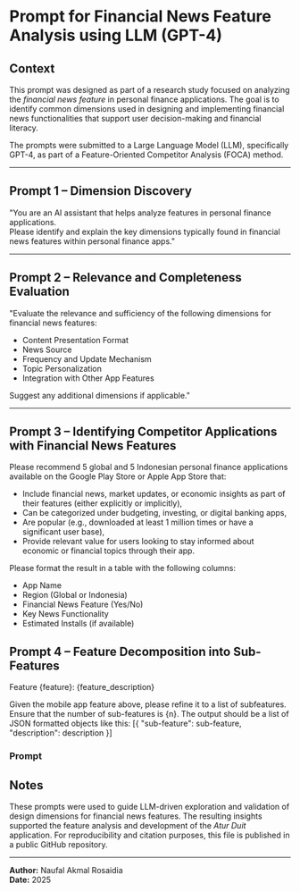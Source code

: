 # Prompt for Financial News Feature Analysis using LLM (GPT-4)

## Context
This prompt was designed as part of a research study focused on analyzing the *financial news feature* in personal finance applications. The goal is to identify common dimensions used in designing and implementing financial news functionalities that support user decision-making and financial literacy.

The prompts were submitted to a Large Language Model (LLM), specifically GPT-4, as part of a Feature-Oriented Competitor Analysis (FOCA) method.

---

## Prompt 1 – Dimension Discovery

"You are an AI assistant that helps analyze features in personal finance applications.  
Please identify and explain the key dimensions typically found in financial news features within personal finance apps."

---

## Prompt 2 – Relevance and Completeness Evaluation

"Evaluate the relevance and sufficiency of the following dimensions for financial news features:  
- Content Presentation Format  
- News Source  
- Frequency and Update Mechanism  
- Topic Personalization  
- Integration with Other App Features  

Suggest any additional dimensions if applicable."

---

## Prompt 3 – Identifying Competitor Applications with Financial News Features

Please recommend 5 global and 5 Indonesian personal finance applications available on the Google Play Store or Apple App Store that:

- Include financial news, market updates, or economic insights as part of their features (either explicitly or implicitly),
- Can be categorized under budgeting, investing, or digital banking apps,
- Are popular (e.g., downloaded at least 1 million times or have a significant user base),
- Provide relevant value for users looking to stay informed about economic or financial topics through their app.

Please format the result in a table with the following columns:

- App Name  
- Region (Global or Indonesia)  
- Financial News Feature (Yes/No)  
- Key News Functionality  
- Estimated Installs (if available)

## Prompt 4 – Feature Decomposition into Sub-Features

Feature
{feature}: {feature_description}

Given the mobile app feature above, please refine it to a list of subfeatures.
Ensure that the number of sub-features is {n}.
The output should be a list of JSON formatted objects like this:
[{ "sub-feature": sub-feature, "description": description }]

### Prompt



## Notes

These prompts were used to guide LLM-driven exploration and validation of design dimensions for financial news features. The resulting insights supported the feature analysis and development of the *Atur Duit* application.
For reproducibility and citation purposes, this file is published in a public GitHub repository.

---
**Author:** Naufal Akmal Rosaidia  
**Date:** 2025 

